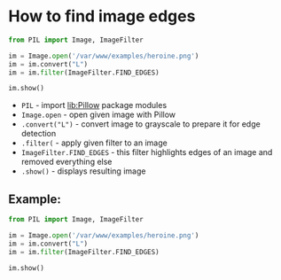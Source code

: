 # How to find image edges

```python
from PIL import Image, ImageFilter

im = Image.open('/var/www/examples/heroine.png')
im = im.convert("L")
im = im.filter(ImageFilter.FIND_EDGES)

im.show()
```

- `PIL` - import [lib:Pillow](https://onelinerhub.com/python-pillow/how-to-install-python-pillow-module) package modules
- `Image.open` - open given image with Pillow
- `.convert("L")` - convert image to grayscale to prepare it for edge detection
- `.filter(` - apply given filter to an image
- `ImageFilter.FIND_EDGES` - this filter highlights edges of an image and removed everything else
- `.show()` - displays resulting image

## Example: 
```python
from PIL import Image, ImageFilter

im = Image.open('/var/www/examples/heroine.png')
im = im.convert("L")
im = im.filter(ImageFilter.FIND_EDGES)

im.show()
```

